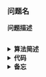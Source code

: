 ### 问题名

<!-- Tag:  -->

<summary><b>问题描述</b></summary>

```txt

```


<details><summary><b>算法简述</b></summary>

```txt

```

</details>

<details><summary><b>代码</b></summary>

**python**
- 时间复杂度：`O()`，空间复杂度：`O()`
```python

```

</details>

<details><summary><b>备忘</b></summary>

1. 1
2. 2

</details>
